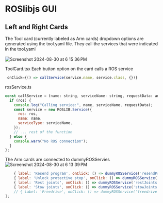 # ROSlibjs GUI 



## Left and Right Cards
The Tool card (currently labeled as Arm cards) dropdown options are generated using the tool.yaml file. They call the services that were indicated in the tool.yaml
<br></br>
![Screenshot 2024-08-30 at 6 15 36 PM](https://github.com/user-attachments/assets/58ab93a2-ed94-473a-b59c-ef4ca856f223)

ToolCard.tsx
Each button option on the card calls a ROS service
```js
 onClick={() => callService(service.name, service.class, {})}
```
rosService.ts
```js
const callService = (name: string, serviceName: string, requestData: any) => {
  if (ros) {
    console.log("Calling service:", name, serviceName, requestData);
    const service = new ROSLIB.Service({
      ros: ros,
      name: name,
      serviceType: serviceName,
    });
    // ... rest of the function
  } else {
    console.warn("No ROS connection");
  }
};
```

The Arm cards are connected to dummyROSServies
![Screenshot 2024-08-30 at 6 13 39 PM](https://github.com/user-attachments/assets/b0be0797-9f4e-4f56-98d1-48c91e8fd62b)

```js
    { label: 'Resend program', onClick: () => dummyROSService('resendProgram') },
    { label: 'Unlock protective stop', onClick: () => dummyROSService('unlockProtectiveStop') },
    { label: 'Rest joints', onClick: () => dummyROSService('restJoints') },
    { label: 'Stow joints', onClick: () => dummyROSService('stowJoints') },
    // { label: 'Freedrive', onClick: () => dummyROSService('freedrive') },
];
```

